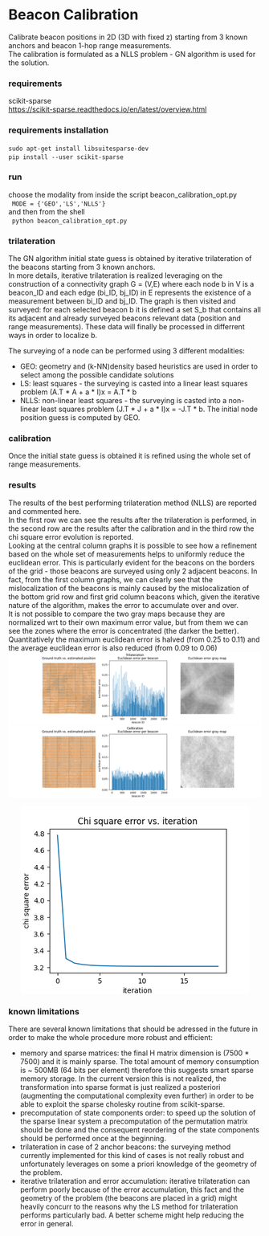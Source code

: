 # Beacon Calibration
Calibrate beacon positions in 2D (3D with fixed z) starting from 3 known anchors and beacon 1-hop range measurements.  
The calibration is formulated as a NLLS problem - GN algorithm is used for the solution.

### requirements
scikit-sparse  
https://scikit-sparse.readthedocs.io/en/latest/overview.html

### requirements installation
<code>sudo apt-get install libsuitesparse-dev</code>  
<code>pip install --user scikit-sparse</code>

### run
choose the modality from inside the script beacon_calibration_opt.py  
<code> MODE = {'GEO','LS','NLLS'} </code>  
and then from the shell  
<code> python beacon_calibration_opt.py</code>

### trilateration
The GN algorithm initial state guess is obtained by iterative trilateration of the beacons starting from 3 known anchors.  
In more details, iterative trilateration is realized leveraging on the construction of a connectivity graph G = (V,E) where each node b in V is a beacon_ID and each edge (bi_ID, bj_ID) in E represents the existence of a measurement between bi_ID and bj_ID. The graph is then visited and surveyed: for each selected beacon b it is defined a set S_b that contains all its adjacent and already surveyed beacons relevant data (position and range measurements). These data will finally be processed in differrent ways in order to localize b.  

The surveying of a node can be performed using 3 different modalities:
   * GEO: geometry and (k-NN)density based heuristics are used in order to select among the possible candidate solutions
   * LS: least squares - the surveying is casted into a linear least squares problem (A.T * A + a * I)x = A.T * b 
   * NLLS: non-linear least squares - the surveying is casted into a non-linear least squares problem (J.T * J + a * I)x = -J.T * b. The initial node position guess is computed by GEO. 

### calibration
Once the initial state guess is obtained it is refined using the whole set of range measurements.

### results
The results of the best performing trilateration method (NLLS) are reported and commented here.    
In the first row we can see the results after the trilateration is performed, in the second row are the results after the calibration and in the third row the chi square error evolution is reported.   
Looking at the central column graphs it is possible to see how a refinement based on the whole set of measurements helps to uniformly reduce the euclidean error. This is particularly evident for the beacons on the borders of the grid - those beacons are surveyed using only 2 adjacent beacons. In fact, from the first column graphs, we can clearly see that the mislocalization of the beacons is mainly caused by the mislocalization of the bottom grid row and first grid column beacons which, given the iterative nature of the algorithm, makes the error to accumulate over and over.   
It is not possible to compare the two gray maps because they are normalized wrt to their own maximum error value, but from them we can see the zones where the error is concentrated (the darker the better).   
Quantitatively the maximum euclidean error is halved (from 0.25 to 0.11) and the average euclidean error is also reduced (from 0.09 to 0.06)  
![alt text](https://github.com/lucapierdicca/beacon_calibration/blob/main/Tri_NL.png)
![alt text](https://github.com/lucapierdicca/beacon_calibration/blob/main/Cal_NL.png)
<p align="center">
  <img src="https://github.com/lucapierdicca/beacon_calibration/blob/main/Chi_NLsmall.png">
</p>


### known limitations
There are several known limitations that should be adressed in the future in order to make the whole procedure more robust and efficient:  

- memory and sparse matrices: the final H matrix dimension is (7500 * 7500) and it is mainly sparse. The total amount of memory consumption is ~ 500MB (64 bits per element) therefore this suggests smart sparse memory storage. In the current version this is not realized, the transformation into sparse format is just realized a posteriori (augmenting the computational complexity even further) in order to be able to exploit the sparse cholesky routine from scikit-sparse.  
- precomputation of state components order: to speed up the solution of the sparse linear system a precomputation of the permutation matrix should be done and the consequent reordering of the state components should be performed once at the beginning.   
- trilateration in case of 2 anchor beacons: the surveying method currently implemented for this kind of cases is not really robust and unfortunately leverages on some a priori knowledge of the geometry of the problem.
- iterative trilateration and error accumulation: iterative trilateration can perform poorly because of the error accumulation, this fact and the geometry of the problem (the beacons are placed in a grid) might heavily concurr to the reasons why the LS method for trilateration performs particularly bad. A better scheme might help reducing the error in general.
